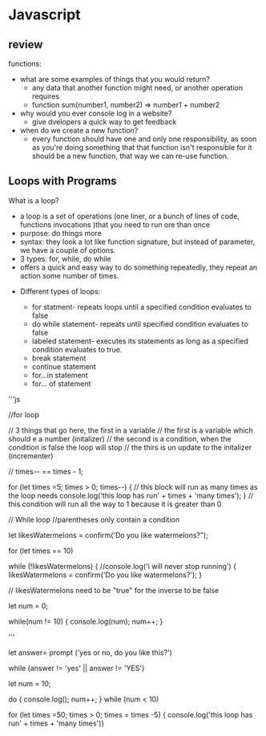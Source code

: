 
# Javascript

## review

functions:

- what are some examples of things that you would return?
  - any data that another function might need, or another operation requires
  - function sum(number1, number2) => number1 + number2
- why would you ever console log in a website?
  - give dvelopers a quick way to get feedback
- when do we create a new function?
  - every function should have one and only one responsibility, as soon as you're doing something that that function isn't responsible for it should be a new function, that way we can re-use function.

## Loops with Programs

What is a loop?

- a loop is a set of operations (one liner, or a bunch of lines of code, functions invocations )that you need to run ore than once
- purpose: do things more
- syntax: they look a lot like function signature, but instead of parameter, we have a couple of options.
- 3 types: for, while, do while
- offers a quick and easy way to do something repeatedly, they repeat an action some number of times.

* Different types of loops:
  
  - for statment- repeats loops until a specified condition evaluates to false
  - do while statement- repeats until specified condition evaluates to false
  - labeled statement- executes its statements as long as a specified condition evaluates to true.
  - break statement
  - continue statement
  - for...in statement
  - for... of statement 

'''js

//for loop

// 3 things that go here, the first in a variable
// the first is a variable which should e a number (initalizer)
// the second is a condition, when the condition is false the loop will stop
// the thirs is un update to the initalizer (incrementer)

// times-- == times - 1;

for (let times =5; times > 0; times--) {
    // this block will run as many times as the loop needs
    console.log('this loop has run' + times + 'many times');
} 
// this condition will run all the way to 1 because it is greater than 0


// While loop
//parentheses only contain a condition

let likesWatermelons = confirm('Do you like watermelons?");

for (let times == 10)

while (!likesWatermelons) {
   //console.log('i will never stop running') {
   likesWatermelons = confirm('Do you like watermelons?');
}

// likesWatermelons need to be "true" for the inverse to be false

let num = 0;

while(num != 10) {
 console.log(num);
   num++;
}

'''

let answer= prompt ('yes or no, do you like this?')

while (answer != 'yes' || answer != 'YES')


let num = 10;

do {
   console.log();
   num++;
} while (num < 10)

for (let times =50; times > 0; times = times -5) {
    console.log('this loop has run' + times + 'many times')}